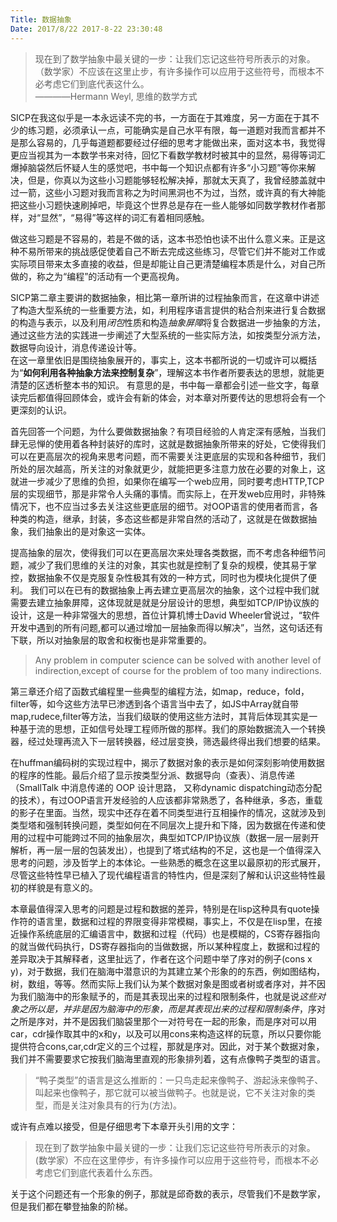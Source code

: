 ```yaml
---
Title: 数据抽象
Date: 2017/8/22 2017-8-22 23:30:48
---
```


> 现在到了数学抽象中最关键的一步：让我们忘记这些符号所表示的对象。（数学家）不应该在这里止步，有许多操作可以应用于这些符号，而根本不必考虑它们到底代表这什么。                                      
————Hermann Weyl, 思维的数学方式

SICP在我这似乎是一本永远读不完的书，一方面在于其难度，另一方面在于其不少的练习题，必须承认一点，可能确实是自己水平有限，每一道题对我而言都并不是那么容易的，几乎每道题都要经过仔细的思考才能做出来，面对这本书，我觉得更应当视其为一本数学书来对待，回忆下看数学教材时被其中的显然，易得等词汇爆掉脑袋然后怀疑人生的感觉吧，书中每一个知识点都有许多“小习题”等你来解决，但是，你真以为这些小习题能够轻松解决掉，那就太天真了，我曾经膝盖就中过一箭，这些小习题对我而言称之为时间黑洞也不为过，当然，或许真的有大神能把这些小习题快速刷掉吧，毕竟这个世界总是存在一些人能够如同数学教材作者那样，对“显然”，“易得”等这样的词汇有着相同感触。

做这些习题是不容易的，若是不做的话，这本书恐怕也读不出什么意义来。正是这种不易所带来的挑战感促使着自己不断去完成这些练习，尽管它们并不能对工作或实际项目带来太多直接的收益，但是却能让自己更清楚编程本质是什么，对自己所做的，称之为“编程”的活动有一个更高视角。

SICP第二章主要讲的数据抽象，相比第一章所讲的过程抽象而言，在这章中讲述了构造大型系统的一些重要方法，如，利用程序语言提供的粘合剂来进行复合数据的构造与表示，以及利用*闭包*性质和构造*抽象屏障*将复合数据进一步抽象的方法，通过这些方法的实践进一步阐述了大型系统的一些实际方法，如按类型分派方法，数据导向设计，消息传递设计等。  
在这一章里依旧是围绕抽象展开的，事实上，这本书都所说的一切或许可以概括为“**如何利用各种抽象方法来控制复杂**”，理解这本书作者所要表达的思想，就能更清楚的区透析整本书的知识。
有意思的是，书中每一章都会引述一些文字，每章读完后都值得回顾体会，或许会有新的体会，对本章对所要传达的思想将会有一个更深刻的认识。

首先回答一个问题，为什么要做数据抽象？有项目经验的人肯定深有感触，当我们肆无忌惮的使用着各种封装好的库时，这就是数据抽象所带来的好处，它使得我们可以在更高层次的视角来思考问题，而不需要关注更底层的实现和各种细节，我们所处的层次越高，所关注的对象就更少，就能把更多注意力放在必要的对象上，这就进一步减少了思维的负担，如果你在编写一个web应用，同时要考虑HTTP,TCP层的实现细节，那是非常令人头痛的事情。而实际上，在开发web应用时，非特殊情况下，也不应当过多去关注这些更底层的细节。对OOP语言的使用者而言，各种类的构造，继承，封装，多态这些都是非常自然的活动了，这就是在做数据抽象，我们抽象出的是对象这一实体。  

提高抽象的层次，使得我们可以在更高层次来处理各类数据，而不考虑各种细节问题，减少了我们思维的关注的对象，其实也就是控制了复杂的规模，使其易于掌控，数据抽象不仅是克服复杂性极其有效的一种方式，同时也为模块化提供了便利。
我们可以在已有的数据抽象上再去建立更高层次的抽象，这个过程中我们就需要去建立抽象屏障，这体现就是就是分层设计的思想，典型如TCP/IP协议族的设计，这是一种非常强大的思想，首位计算机博士David Wheeler曾说过，“软件开发中遇到的所有问题,都可以通过增加一层抽象而得以解决”，当然，这句话还有下联，所以对抽象层的取舍和权衡也是非常重要的。
> Any problem in computer science can be solved with another level of indirection,except of course for the problem of too many indirections.

第三章还介绍了函数式编程里一些典型的编程方法，如map，reduce，fold，filter等，如今这些方法早已渗透到各个语言当中去了，如JS中Array就自带map,rudece,filter等方法，当我们级联的使用这些方法时，其背后体现其实是一种基于流的思想，正如信号处理工程师所做的那样。我们的原始数据流入一个转换器，经过处理再流入下一层转换器，经过层变换，筛选最终得出我们想要的结果。

在huffman编码树的实现过程中，揭示了数据对象的表示是如何深刻影响使用数据的程序的性能。最后介绍了显示按类型分派、数据导向（查表）、消息传递（SmallTalk 中消息传递的 OOP 设计思路， 又称dynamic dispatching动态分配的技术），有过OOP语言开发经验的人应该都非常熟悉了，各种继承，多态，重载的影子在里面。当然，现实中还存在着不同类型进行互相操作的情况，这就涉及到类型塔和强制转换问题，类型如何在不同层次上提升和下降，因为数据在传递和使用的过程中可能跨过不同的抽象层次，典型如TCP/IP协议族（数据一层一层剥开解析，再一层一层的包装发出），也提到了塔式结构的不足，这也是一个值得深入思考的问题，涉及哲学上的本体论。一些熟悉的概念在这里以最原初的形式展开，尽管这些特性早已植入了现代编程语言的特性内，但是深刻了解和认识这些特性最初的样貌是有意义的。

本章最值得深入思考的问题是过程和数据的差异，特别是在lisp这种具有quote操作符的语言里，数据和过程的界限变得非常模糊，事实上，不仅是在lisp里，在接近操作系统底层的汇编语言中，数据和过程（代码）也是模糊的，CS寄存器指向的就当做代码执行，DS寄存器指向的当做数据，所以某种程度上，数据和过程的差异取决于其解释者，这里扯远了，作者在这个问题中举了序对的例子(cons x y)，对于数据，我们在脑海中潜意识的为其建立某个形象的的东西，例如图结构，树，数组，等等。然而实际上我们认为某个数据对象是图或者树或者序对，并不因为我们脑海中的形象赋予的，而是其表现出来的过程和限制条件，也就是说*这些对象之所以是，并非是因为脑海中的形象，而是其表现出来的过程和限制条件*，序对之所是序对，并不是因我们脑袋里那个一对符号在一起的形象，而是序对可以用car，cdr操作取其中的x和y，以及可以用cons来构造这样的玩意，所以只要你能提供符合cons,car,cdr定义的三个过程，那就是序对。因此，对于某个数据对象，我们并不需要要求它按我们脑海里直观的形象排列着，这有点像鸭子类型的语言。

> “鸭子类型”的语言是这么推断的：一只鸟走起来像鸭子、游起泳来像鸭子、叫起来也像鸭子，那它就可以被当做鸭子。也就是说，它不关注对象的类型，而是关注对象具有的行为(方法)。

或许有点难以接受，但是仔细思考下本章开头引用的文字：
> 现在到了数学抽象中最关键的一步：让我们忘记这些符号所表示的对象。(数学家）不应在这里停步，有许多操作可以应用于这些符号，而根本不必考虑它们到底代表着什么东西。  

关于这个问题还有一个形象的例子，那就是邱奇数的表示，尽管我们不是数学家，但是我们都在攀登抽象的阶梯。


